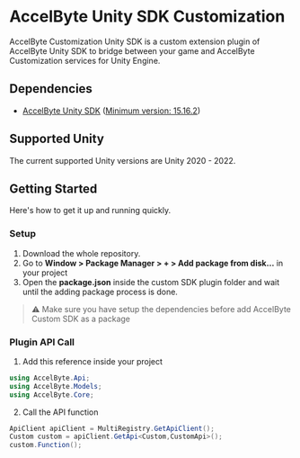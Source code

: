 # AccelByte Unity SDK Customization
AccelByte Customization Unity SDK is a custom extension plugin of AccelByte Unity SDK to bridge between your game and AccelByte Customization services for Unity Engine.

## Dependencies
- [AccelByte Unity SDK](https://github.com/AccelByte/accelbyte-unity-sdk-plugin) ([Minimum version: 15.16.2](https://docs.accelbyte.io/product-updates/3.46.0.html))

## Supported Unity
The current supported Unity versions are Unity 2020 - 2022.

## Getting Started
Here's how to get it up and running quickly.

### Setup

1. Download the whole repository.
2. Go to **Window > Package Manager > + > Add package from disk…** in your project
3. Open the **package.json** inside the custom SDK plugin folder and wait until the adding package process is done.

> ⚠️ Make sure you have setup the dependencies before add AccelByte Custom SDK as a package

### Plugin API Call

1. Add this reference inside your project
```csharp
using AccelByte.Api;
using AccelByte.Models;
using AccelByte.Core;
```

2. Call the API function
```csharp
ApiClient apiClient = MultiRegistry.GetApiClient();
Custom custom = apiClient.GetApi<Custom,CustomApi>();
custom.Function();
```